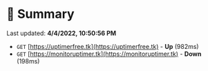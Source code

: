 # 📖 Summary
Last updated: **4/4/2022, 10:50:56 PM**

- `GET` [https://uptimerfree.tk](https://uptimerfree.tk) - **Up** (982ms)
- `GET` [https://monitoruptimer.tk](https://monitoruptimer.tk) - **Down** (198ms)
